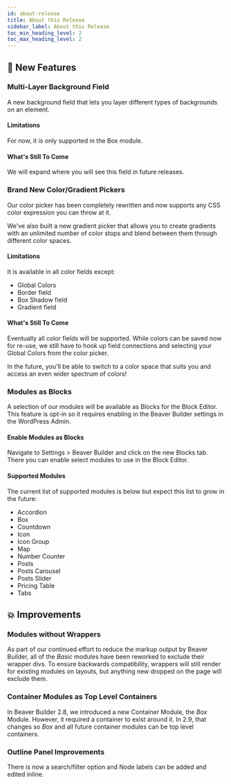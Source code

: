 ```yaml
---
id: about-release
title: About this Release
sidebar_label: About this Release
toc_min_heading_level: 2
toc_max_heading_level: 2
---
```


## :rocket: New Features

### Multi-Layer Background Field

A new background field that lets you layer different types of backgrounds on an element.

#### Limitations

For now, it is only supported in the Box module.

#### What's Still To Come
We will expand where you will see this field in future releases.

### Brand New Color/Gradient Pickers

Our color picker has been completely rewritten and now supports any CSS color expression you can throw at it. 

We've also built a new gradient picker that allows you to create gradients with an unlimited number of color stops and blend between them through different color spaces.

#### Limitations

It is available in all color fields except:
  - Global Colors
  - Border field
  - Box Shadow field
  - Gradient field

#### What's Still To Come

Eventually all color fields will be supported.  While colors can be saved now for re-use, we still have to hook up field connections and selecting your Global Colors from the color picker.

In the future, you'll be able to switch to a color space that suits you and access an even wider spectrum of colors!

### Modules as Blocks

A selection of our modules will be available as Blocks for the Block Editor. This feature is opt-in so it requires enabling in the Beaver Builder settings in the WordPress Admin.

#### Enable Modules as Blocks

Navigate to Settings > Beaver Builder and click on the new Blocks tab. There you can enable select modules to use in the Block Editor.

#### Supported Modules

The current list of supported modules is below but expect this list to grow in the future:


- Accordion
- Box
- Countdown
- Icon
- Icon Group
- Map
- Number Counter
- Posts
- Posts Carousel
- Posts Slider
- Pricing Table
- Tabs
  

## :boom: Improvements

### Modules without Wrappers

As part of our continued effort to reduce the markup output by Beaver Builder, all of the _Basic_ modules have been reworked to exclude their wrapper divs. To ensure backwards compatibility, wrappers will still render for existing modules on layouts, but anything new dropped on the page will exclude them.

### Container Modules as Top Level Containers

In Beaver Builder 2.8, we introduced a new Container Module, the _Box_ Module. However, it required a container to exist around it. In 2.9, that changes so _Box_ and all future container modules can be top level containers.

### Outline Panel Improvements

There is now a search/filter option and Node labels can be added and edited inline.


  
